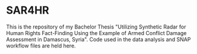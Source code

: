# SAR4HR
This is the repository of my Bachelor Thesis "Utilizing Synthetic Radar for Human Rights Fact-Finding Using the Example of Armed Conflict Damage Assessment in Damascus, Syria". Code used in the data analysis and SNAP workflow files are held here.
